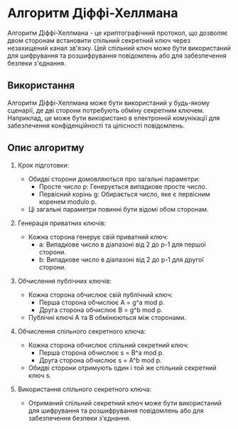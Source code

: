 # Алгоритм Діффі-Хеллмана
Алгоритм Діффі-Хеллмана - це криптографічний протокол, що дозволяє двом сторонам встановити спільний секретний ключ через незахищений канал зв'язку. Цей спільний ключ може бути використаний для шифрування та розшифрування повідомлень або для забезпечення безпеки з'єднання.

## Використання
Алгоритм Діффі-Хеллмана може бути використаний у будь-якому сценарії, де дві сторони потребують обміну секретним ключем. Наприклад, це може бути використано в електронній комунікації для забезпечення конфіденційності та цілісності повідомлень.

## Опис алгоритму
1. Крок підготовки:

   * Обидві сторони домовляються про загальні параметри:
     * Просте число p: Генерується випадкове просте число.
     * Первісний корінь g: Обирається число, яке є первісним коренем modulo p.
   * Ці загальні параметри повинні бути відомі обом сторонам.
2. Генерація приватних ключів:

   * Кожна сторона генерує свій приватний ключ:
     * a: Випадкове число в діапазоні від 2 до p-1 для першої сторони.
     * b: Випадкове число в діапазоні від 2 до p-1 для другої сторони.     
3. Обчислення публічних ключів:

   * Кожна сторона обчислює свій публічний ключ:
     * Перша сторона обчислює A = g^a mod p.
     * Друга сторона обчислює B = g^b mod p.
   * Публічні ключі A та B обмінюються між сторонами.
4. Обчислення спільного секретного ключа:

   * Кожна сторона обчислює спільний секретний ключ:
     * Перша сторона обчислює s = B^a mod p.
     * Друга сторона обчислює s = A^b mod p.
   * Обидві сторони отримують один і той же спільний секретний ключ s.
5. Використання спільного секретного ключа:

   * Отриманий спільний секретний ключ може бути використаний для шифрування та розшифрування повідомлень або для забезпечення безпеки з'єднання.